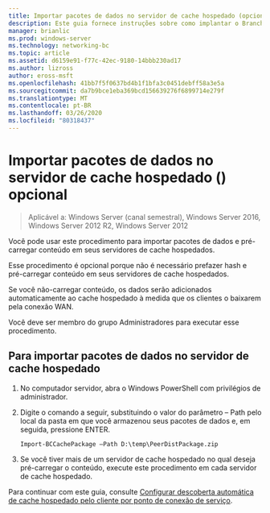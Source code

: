 ```yaml
---
title: Importar pacotes de dados no servidor de cache hospedado (opcional)
description: Este guia fornece instruções sobre como implantar o BranchCache no modo de cache hospedado em computadores que executam o Windows Server 2016 e o Windows 10
manager: brianlic
ms.prod: windows-server
ms.technology: networking-bc
ms.topic: article
ms.assetid: d6159e91-f77c-42ec-9180-14bbb230ad17
ms.author: lizross
author: eross-msft
ms.openlocfilehash: 41bb7f5f0637bd4b1f1bfa3c0451debff58a3e5a
ms.sourcegitcommit: da7b9bce1eba369bcd156639276f6899714e279f
ms.translationtype: MT
ms.contentlocale: pt-BR
ms.lasthandoff: 03/26/2020
ms.locfileid: "80318437"
---
```

# <a name="import-data-packages-on-the-hosted-cache-server-optional"></a>Importar pacotes de dados no servidor de cache hospedado \(\) opcional

>Aplicável a: Windows Server (canal semestral), Windows Server 2016, Windows Server 2012 R2, Windows Server 2012

Você pode usar este procedimento para importar pacotes de dados e pré-carregar conteúdo em seus servidores de cache hospedados.

Esse procedimento é opcional porque não é necessário prefazer hash e pré-carregar conteúdo em seus servidores de cache hospedados.

Se você não\-carregar conteúdo, os dados serão adicionados automaticamente ao cache hospedado à medida que os clientes o baixarem pela conexão WAN.

Você deve ser membro do grupo Administradores para executar esse procedimento.

## <a name="to-import-data-packages-on-the-hosted-cache-server"></a>Para importar pacotes de dados no servidor de cache hospedado  

1. No computador servidor, abra o Windows PowerShell com privilégios de administrador.

2. Digite o comando a seguir, substituindo o valor do parâmetro – Path pelo local da pasta em que você armazenou seus pacotes de dados e, em seguida, pressione ENTER.

    ```  
    Import-BCCachePackage –Path D:\temp\PeerDistPackage.zip
    ```  

3. Se você tiver mais de um servidor de cache hospedado no qual deseja pré-carregar o conteúdo, execute este procedimento em cada servidor de cache hospedado.

Para continuar com este guia, consulte [Configurar descoberta automática de cache hospedado pelo cliente por ponto de conexão de serviço](10-Bc-Client-By-Scp.md).
